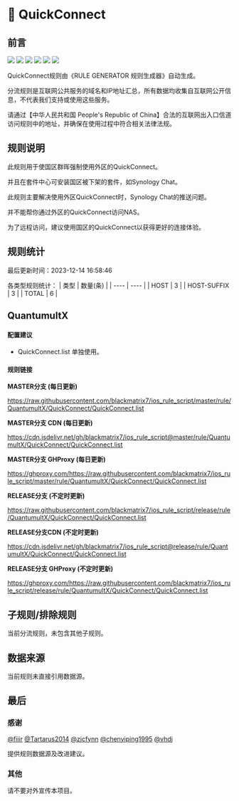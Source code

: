 # 🧸 QuickConnect

## 前言

![](https://shields.io/badge/-移除重复规则-ff69b4) ![](https://shields.io/badge/-DOMAIN与DOMAIN--SUFFIX合并-green) ![](https://shields.io/badge/-DOMAIN--SUFFIX间合并-critical) ![](https://shields.io/badge/-DOMAIN与DOMAIN--KEYWORD合并-9cf) ![](https://shields.io/badge/-DOMAIN--SUFFIX与DOMAIN--KEYWORD合并-blue) ![](https://shields.io/badge/-IP--CIDR(6)合并-blueviolet) 

QuickConnect规则由《RULE GENERATOR 规则生成器》自动生成。

分流规则是互联网公共服务的域名和IP地址汇总，所有数据均收集自互联网公开信息，不代表我们支持或使用这些服务。

请通过【中华人民共和国 People's Republic of China】合法的互联网出入口信道访问规则中的地址，并确保在使用过程中符合相关法律法规。

## 规则说明
此规则用于使国区群晖强制使用外区的QuickConnect。

并且在套件中心可安装国区被下架的套件，如Synology Chat。

此规则主要解决使用外区QuickConnect时，Synology Chat的推送问题。

并不能帮你通过外区的QuickConnect访问NAS。

为了远程访问，建议使用国区的QuickConnect以获得更好的连接体验。

## 规则统计

最后更新时间：2023-12-14 16:58:46

各类型规则统计：
| 类型 | 数量(条)  | 
| ---- | ----  |
| HOST | 3  | 
| HOST-SUFFIX | 3  | 
| TOTAL | 6  | 


## QuantumultX 

#### 配置建议
- QuickConnect.list 单独使用。

#### 规则链接
**MASTER分支 (每日更新)**

https://raw.githubusercontent.com/blackmatrix7/ios_rule_script/master/rule/QuantumultX/QuickConnect/QuickConnect.list

**MASTER分支 CDN (每日更新)**

https://cdn.jsdelivr.net/gh/blackmatrix7/ios_rule_script@master/rule/QuantumultX/QuickConnect/QuickConnect.list

**MASTER分支 GHProxy (每日更新)**

https://ghproxy.com/https://raw.githubusercontent.com/blackmatrix7/ios_rule_script/master/rule/QuantumultX/QuickConnect/QuickConnect.list

**RELEASE分支 (不定时更新)**

https://raw.githubusercontent.com/blackmatrix7/ios_rule_script/release/rule/QuantumultX/QuickConnect/QuickConnect.list

**RELEASE分支CDN (不定时更新)**

https://cdn.jsdelivr.net/gh/blackmatrix7/ios_rule_script@release/rule/QuantumultX/QuickConnect/QuickConnect.list

**RELEASE分支 GHProxy (不定时更新)**

https://ghproxy.com/https://raw.githubusercontent.com/blackmatrix7/ios_rule_script/release/rule/QuantumultX/QuickConnect/QuickConnect.list

## 子规则/排除规则


当前分流规则，未包含其他子规则。

## 数据来源

当前规则未直接引用数据源。

## 最后

### 感谢

[@fiiir](https://github.com/fiiir) [@Tartarus2014](https://github.com/Tartarus2014) [@zjcfynn](https://github.com/zjcfynn) [@chenyiping1995](https://github.com/chenyiping1995) [@vhdj](https://github.com/vhdj)

提供规则数据源及改进建议。

### 其他

请不要对外宣传本项目。